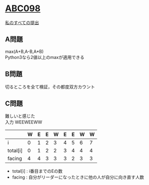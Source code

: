 # [ABC098](https://beta.atcoder.jp/contests/abc098)  
[私のすべての提出](https://beta.atcoder.jp/contests/abc098/submissions?f.Task=&f.Language=&f.Status=&f.User=tokizo)  
  
## A問題  
max(A+B,A-B,A*B)  
Python3なら2値以上のmaxが適用できる  
  
## B問題  
切るところを全て検証，その都度双方カウント  
  
## C問題  
難しいと感じた  
入力 WEEWEEWW  
   
|        | W      | E      | E      | W      | E      | E      | W      | W      |  
|--------|--------|--------|--------|--------|--------|--------|--------|--------|  
|i       | 0      | 1      | 2      | 3      | 4      | 5      | 6      | 7      |  
|total[i]| 0      | 1      | 2      | 2      | 3      | 4      | 4      | 4      |  
|facing  | 4      | 4      | 3      | 3      | 3      | 2      | 3      | 3      |    
  
- total[i] : i番目までのEの数  
- facing   : 自分がリーダーになったときに他の人が自分に向き直す人数  
